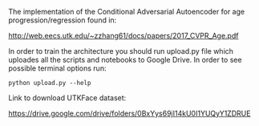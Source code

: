 The implementation of the 
Conditional Adversarial Autoencoder for age progression/regression
found in:

http://web.eecs.utk.edu/~zzhang61/docs/papers/2017_CVPR_Age.pdf

In order to train the architecture you should run upload.py file which uploades
all the scripts and notebooks to Google Drive. In order to see possible 
terminal options run:
```
python upload.py --help
```

Link to download UTKFace dataset:

https://drive.google.com/drive/folders/0BxYys69jI14kU0I1YUQyY1ZDRUE